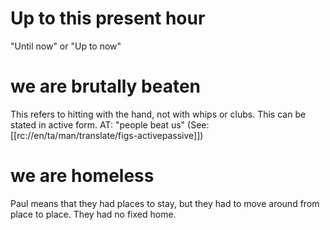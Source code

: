 # Up to this present hour

"Until now" or "Up to now"

# we are brutally beaten

This refers to hitting with the hand, not with whips or clubs. This can be stated in active form. AT: "people beat us" (See: [[rc://en/ta/man/translate/figs-activepassive]])

# we are homeless

Paul means that they had places to stay, but they had to move around from place to place. They had no fixed home.

